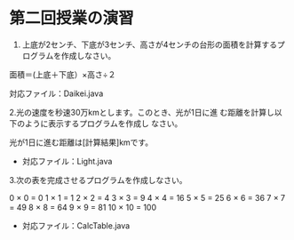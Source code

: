 # 第二回授業の演習

1. 上底が2センチ、下底が3センチ、高さが4センチの台形の面積を計算するプログラムを作成しなさい。

面積＝(上底＋下底）×高さ÷２

対応ファイル：Daikei.java


2.光の速度を秒速30万kmとします。このとき、光が1日に進
む距離を計算し以下のように表示するプログラムを作成し
なさい。

光が1日に進む距離は[計算結果]kmです。

- 対応ファイル：Light.java

3.次の表を完成させるプログラムを作成しなさい。

0 × 0 = 0
1 × 1 = 1
2 × 2 = 4
3 × 3 = 9
4 × 4 = 16
5 × 5 = 25
6 × 6 = 36
7 × 7 = 49
8 × 8 = 64
9 × 9 = 81
10 × 10 = 100

- 対応ファイル：CalcTable.java


